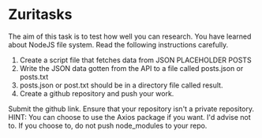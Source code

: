 # Zuritasks

The aim of this task is to test how well you can research. You have learned about NodeJS file system. Read the following instructions carefully.

1. Create a script file that fetches data from JSON PLACEHOLDER POSTS
2. Write the JSON data gotten from the API to a file called posts.json or posts.txt
3. posts.json or post.txt should be in a directory file called result.
4. Create a github repository and push your work.

Submit the github link. Ensure that your repository isn't a private repository.
HINT: You can choose to use the Axios package if you want. I'd advise not to. If you choose to, do not push node_modules to your repo.
